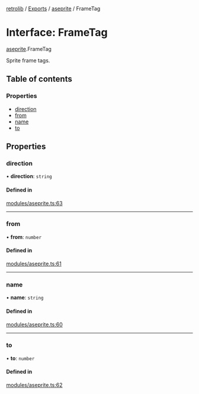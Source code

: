 [retrolib](../README.md) / [Exports](../modules.md) / [aseprite](../modules/aseprite.md) / FrameTag

# Interface: FrameTag

[aseprite](../modules/aseprite.md).FrameTag

Sprite frame tags.

## Table of contents

### Properties

- [direction](aseprite.FrameTag.md#direction)
- [from](aseprite.FrameTag.md#from)
- [name](aseprite.FrameTag.md#name)
- [to](aseprite.FrameTag.md#to)

## Properties

### direction

• **direction**: `string`

#### Defined in

[modules/aseprite.ts:63](https://github.com/philbgarner/retrolib/blob/d6d017d/src/modules/aseprite.ts#L63)

___

### from

• **from**: `number`

#### Defined in

[modules/aseprite.ts:61](https://github.com/philbgarner/retrolib/blob/d6d017d/src/modules/aseprite.ts#L61)

___

### name

• **name**: `string`

#### Defined in

[modules/aseprite.ts:60](https://github.com/philbgarner/retrolib/blob/d6d017d/src/modules/aseprite.ts#L60)

___

### to

• **to**: `number`

#### Defined in

[modules/aseprite.ts:62](https://github.com/philbgarner/retrolib/blob/d6d017d/src/modules/aseprite.ts#L62)
